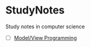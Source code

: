 # StudyNotes
Study notes in computer science

- [ ] [Model/View Programming](https://doc.qt.io/qt-6/model-view-programming.html)
